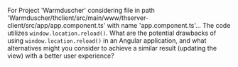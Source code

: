 For Project 'Warmduscher' considering file in path 'Warmduscher/thclient/src/main/www/thserver-client/src/app/app.component.ts' with name 'app.component.ts'... 
The code utilizes `window.location.reload()`.  What are the potential drawbacks of using `window.location.reload()` in an Angular application, and what alternatives might you consider to achieve a similar result (updating the view) with a better user experience?